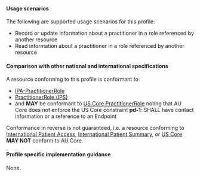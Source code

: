 #### Usage scenarios

The following are supported usage scenarios for this profile:

- Record or update information about a practitioner in a role referenced by another resource
- Read information about a practitioner in a role referenced by another resource


#### Comparison with other national and international specifications

A resource conforming to this profile is conformant to:
- [IPA-PractitionerRole](https://build.fhir.org/ig/HL7/fhir-ipa/StructureDefinition-ipa-practitionerrole.html)
- [PractitionerRole (IPS)](http://build.fhir.org/ig/HL7/fhir-ips/StructureDefinition/PractitionerRole-uv-ips)
- and **MAY** be conformant to [US Core PractitionerRole](http://hl7.org/fhir/us/core/StructureDefinition/us-core-practitionerrole) noting that AU Core does not enforce the US Core constraint **pd-1**: SHALL have contact information or a reference to an Endpoint

Conformance in reverse is not guaranteed, i.e. a resource conforming to [International Patient Access](https://build.fhir.org/ig/HL7/fhir-ipa), [International Patient Summary](http://build.fhir.org/ig/HL7/fhir-ips), or [US Core](http://hl7.org/fhir/us/core) **MAY NOT** conform to AU Core.


#### Profile specific implementation guidance
None.